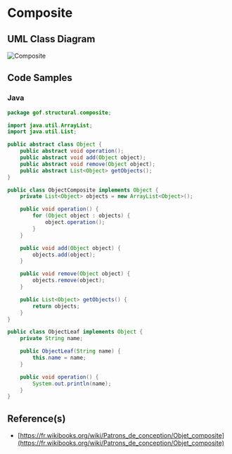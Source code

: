 # Composite

## UML Class Diagram

![Composite](http://www.plantuml.com/plantuml/proxy?src=https://raw.githubusercontent.com/dig2root/DesignPatternsCheatSheets/main/PlantUML/Composite.puml? "The Composite")

## Code Samples

### Java

```Java
package gof.structural.composite;

import java.util.ArrayList;
import java.util.List;

public abstract class Object {
    public abstract void operation();
    public abstract void add(Object object);
    public abstract void remove(Object object);
    public abstract List<Object> getObjects();
}

public class ObjectComposite implements Object {
    private List<Object> objects = new ArrayList<Object>();

    public void operation() {
        for (Object object : objects) {
            object.operation();
        }
    }

    public void add(Object object) {
        objects.add(object);
    }

    public void remove(Object object) {
        objects.remove(object);
    }

    public List<Object> getObjects() {
        return objects;
    }
}

public class ObjectLeaf implements Object {
    private String name;

    public ObjectLeaf(String name) {
        this.name = name;
    }

    public void operation() {
        System.out.println(name);
    }
}
```

## Reference(s)

- [https://fr.wikibooks.org/wiki/Patrons_de_conception/Objet_composite](https://fr.wikibooks.org/wiki/Patrons_de_conception/Objet_composite)